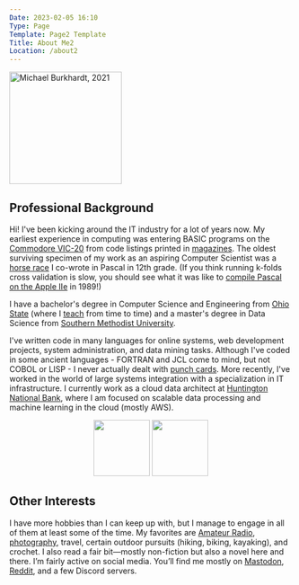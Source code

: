 ```yaml
---
Date: 2023-02-05 16:10
Type: Page
Template: Page2 Template
Title: About Me2
Location: /about2
---
```


<img alt="Michael Burkhardt, 2021" src="https://mihobu.github.io/mihobu.omg.lol/weblog/about/mb-2021%20(300).jpg" style="width:200px;height:auto;"/>

## Professional Background

Hi! I've been kicking around the IT industry for a lot of years now. My earliest experience in computing was entering BASIC programs on the [Commodore VIC-20](https://oldcomputers.net/vic20.html) from code listings printed in [magazines](https://www.vintage-computer.com/publications.php?compute). The oldest surviving specimen of my work as an aspiring Computer Scientist was a [horse race](https://www.youtube.com/watch?v=ci7r2rHbNiQ) I co-wrote in Pascal in 12th grade. (If you think running k-folds cross validation is slow, you should see what it was like to [compile Pascal on the Apple IIe](https://www.youtube.com/watch?v=2AawRLA25og) in 1989!)

I have a bachelor's degree in Computer Science and Engineering from [Ohio State](https://cse.ohio-state.edu/) (where I [teach](/2021/05/my-prior-teaching-assignments) from time to time) and a master's degree in Data Science from [Southern Methodist University](https://datascience.smu.edu/).

I've written code in many languages for online systems, web development projects, system administration, and data mining tasks. Although I've coded in some ancient languages - FORTRAN and JCL come to mind, but not COBOL or LISP - I never actually dealt with [punch cards](https://mihobu.github.io/mihobu.omg.lol/weblog/about/card.jpg). More recently, I've worked in the world of large systems integration with a specialization in IT infrastructure. I currently work as a cloud data architect at [Huntington National Bank](https://huntington.com/), where I am focused on scalable data processing and machine learning in the cloud (mostly AWS).

<div style="text-align:center">
  <a href="https://www.youracclaim.com/badges/3ecd5939-c52b-4c29-b48c-5c9503b7f30d" target="_blank"><img src="https://mihobu.github.io/mihobu.omg.lol/weblog/about/aws-cert-saa.png" style="display:inline;width:100px;height:auto;margin:0 auto;"></a>
  <a href="https://www.youracclaim.com/badges/2d584be0-279b-42ce-a2e2-7fc6fca06bd1" target="_blank"><img src="https://mihobu.github.io/mihobu.omg.lol/weblog/about/aws-cert-mls.png" style="display:inline;width:100px;height:auto;margin:0 auto;"></a>
</div>

## Other Interests

I have more hobbies than I can keep up with, but I manage to engage in all of them at least some of the time. My favorites are [Amateur Radio](https://qrz.com/db/W8MHB), [photography](https://www.flickr.com/photos/mihobu), travel, certain outdoor pursuits (hiking, biking, kayaking), and crochet. I also read a fair bit—mostly non-fiction but also a novel here and there. I’m fairly active on social media. You’ll find me mostly on [Mastodon](https://social.lol/@mihobu), [Reddit](https://reddit.com/user/mihobu), and a few Discord servers.

